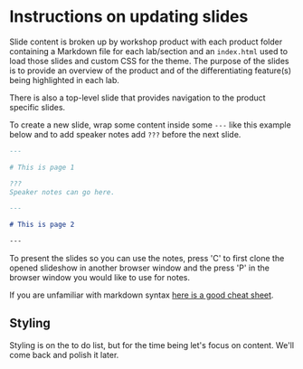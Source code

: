 # Instructions on updating slides

Slide content is broken up by workshop product with each product folder containing a Markdown file for each lab/section and an `index.html` used to load those slides and custom CSS for the theme. The purpose of the slides is to provide an overview of the product and of the differentiating feature(s) being highlighted in each lab.

There is also a top-level slide that provides navigation to the product specific slides.

To create a new slide, wrap some content inside some `---` like this example below and to add speaker notes add `???` before the next slide.

```markdown
---

# This is page 1

???
Speaker notes can go here.

---

# This is page 2

---
```

To present the slides so you can use the notes, press 'C' to first clone the opened slideshow in another browser window and the press 'P' in the browser window you would like to use for notes.

If you are unfamiliar with markdown syntax [here is a good cheat sheet](https://github.com/adam-p/markdown-here/wiki/Markdown-Cheatsheet).

## Styling

Styling is on the to do list, but for the time being let's focus on content. We'll come back and polish it later.